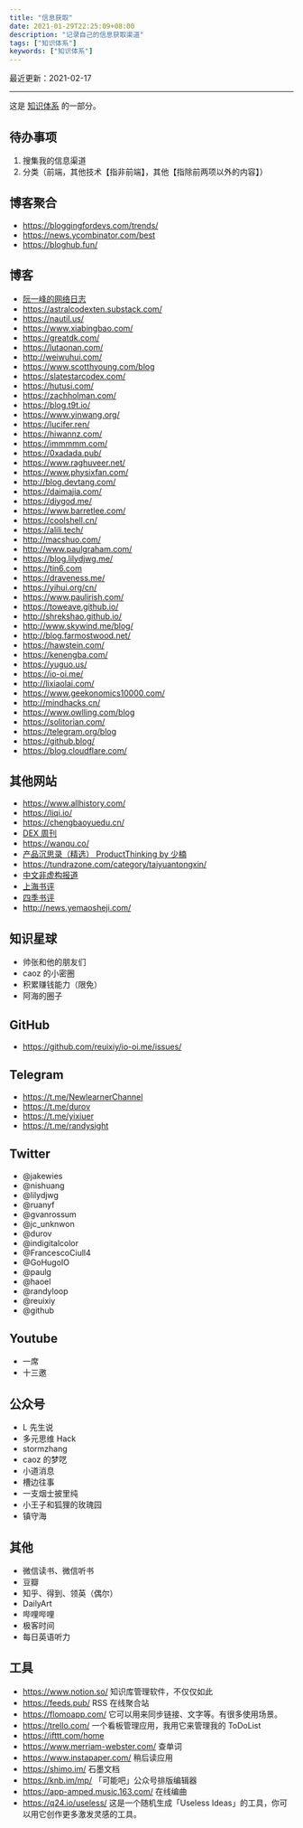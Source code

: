 ```yaml
---
title: "信息获取"
date: 2021-01-29T22:25:09+08:00
description: "记录自己的信息获取渠道"
tags: ["知识体系"]
keywords: ["知识体系"]
---
```


最近更新：2021-02-17

---

这是 [知识体系](/tags/知识体系/) 的一部分。

## 待办事项

1. 搜集我的信息渠道
2. 分类（前端，其他技术【指非前端】，其他【指除前两项以外的内容】）

## 博客聚合

- <https://bloggingfordevs.com/trends/>
- <https://news.ycombinator.com/best>
- <https://bloghub.fun/>

## 博客

- [阮一峰的网络日志](http://www.ruanyifeng.com/blog/)
- <https://astralcodexten.substack.com/>
- <https://nautil.us/>
- <https://www.xiabingbao.com/>
- <https://greatdk.com/>
- <https://lutaonan.com/>
- <http://weiwuhui.com/>
- <https://www.scotthyoung.com/blog>
- <https://slatestarcodex.com/>
- <https://hutusi.com/>
- <https://zachholman.com/>
- <https://blog.t9t.io/>
- <https://www.yinwang.org/>
- <https://lucifer.ren/>
- <https://hiwannz.com/>
- <https://immmmm.com/>
- <https://0xadada.pub/>
- <https://www.raghuveer.net/>
- <https://www.physixfan.com/>
- <http://blog.devtang.com/>
- <https://daimajia.com/>
- <https://diygod.me/>
- <https://www.barretlee.com/>
- <https://coolshell.cn/>
- <https://alili.tech/>
- <http://macshuo.com/>
- <http://www.paulgraham.com/>
- <https://blog.lilydjwg.me/>
- <https://tin6.com>
- <https://draveness.me/>
- <https://yihui.org/cn/>
- <https://www.paulirish.com/>
- <https://toweave.github.io/>
- <http://shrekshao.github.io/>
- <http://www.skywind.me/blog/>
- <http://blog.farmostwood.net/>
- <https://hawstein.com/>
- <https://kenengba.com/>
- <https://yuguo.us/>
- <https://io-oi.me/>
- <http://lixiaolai.com/>
- <https://www.geekonomics10000.com/>
- <http://mindhacks.cn/>
- <https://www.owlling.com/blog>
- <https://solitorian.com/>
- <https://telegram.org/blog>
- <https://github.blog/>
- <https://blog.cloudflare.com/>

## 其他网站

- <https://www.allhistory.com/>
- <https://liqi.io/>
- <https://chengbaoyuedu.cn/>
- [DEX 周刊](https://www.notion.so/f3b9324ec1c545f3a7ad31d71da1fc38)
- <https://wanqu.co/>
- [产品沉思录（精选） ProductThinking by 少楠](https://www.notion.so/ProductThinking-a601a12335044f349a22caf57f274c27)
- <https://tundrazone.com/category/taiyuantongxin/>
- [中文非虚构报道](https://feixugou.news.blog/)
- [上海书评](https://www.thepaper.cn/list_26878)
- [四季书评](http://www.4sbooks.com/)
- <http://news.yemaosheji.com/>

## 知识星球

- 帅张和他的朋友们
- caoz 的小密圈
- 积累赚钱能力（限免）
- 阿海的圈子

## GitHub

- <https://github.com/reuixiy/io-oi.me/issues/>

## Telegram

- <https://t.me/NewlearnerChannel>
- <https://t.me/durov>
- <https://t.me/yixiuer>
- <https://t.me/randysight>

## Twitter

- @jakewies
- @nishuang
- @lilydjwg
- @ruanyf
- @gvanrossum
- @jc_unknwon
- @durov
- @indigitalcolor
- @FrancescoCiull4
- @GoHugoIO
- @paulg
- @haoel
- @randyloop
- @reuixiy
- @github

## Youtube

- 一席
- 十三邀

## 公众号

- L 先生说
- 多元思维 Hack
- stormzhang
- caoz 的梦呓
- 小道消息
- 槽边往事
- 一支烟士披里纯
- 小王子和狐狸的玫瑰园
- 镇守海

## 其他

- 微信读书、微信听书
- 豆瓣
- 知乎、得到、领英（偶尔）
- DailyArt
- 哔哩哔哩
- 极客时间
- 每日英语听力

## 工具

- <https://www.notion.so/> 知识库管理软件，不仅仅如此
- <https://feeds.pub/> RSS 在线聚合站
- <https://flomoapp.com/> 它可以用来同步链接、文字等。有很多使用场景。
- <https://trello.com/> 一个看板管理应用，我用它来管理我的 ToDoList
- <https://ifttt.com/home>
- <https://www.merriam-webster.com/> 查单词
- <https://www.instapaper.com/> 稍后读应用
- <https://shimo.im/> 石墨文档
- <https://knb.im/mp/> 「可能吧」公众号排版编辑器
- <https://app-amped.music.163.com/> 在线编曲
- <https://q24.io/useless/> 这是一个随机生成「Useless Ideas」的工具，你可以用它创作更多激发灵感的工具。
